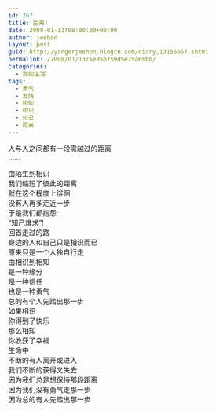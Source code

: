 ```yaml
---
id: 267
title: 距离!
date: 2008-01-13T08:00:00+00:00
author: jeehon
layout: post
guid: http://yangerjeehon.blogcn.com/diary,13155657.shtml
permalink: /2008/01/13/%e8%b7%9d%e7%a6%bb/
categories:
  - 我的生活
tags:
  - 勇气
  - 友情
  - 相知
  - 相识
  - 知己
  - 距离
---
```

人与人之间都有一段需越过的距离  
&#8230;&#8230;

由陌生到相识  
我们缩短了彼此的距离  
就在这个程度上徘徊  
没有人再多走近一步  
于是我们都抱怨:  
&#8220;知己难求&#8221;!  
回首走过的路  
身边的人和自己只是相识而已  
原来只是一个人独自行走  
由相识到相知  
是一种缘分  
是一种信任  
也是一种勇气  
总的有个人先踏出那一步  
如果相识  
你得到了快乐  
那么相知  
你收获了幸福  
生命中  
不断的有人离开或进入  
我们不断的获得又失去  
因为我们总是想保持那段距离  
因为我们没有勇气走那一步  
因为总的有人先踏出那一步